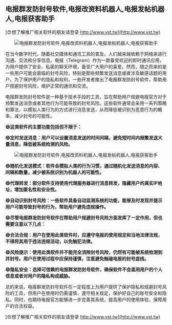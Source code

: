 ## **电报群发防封号软件,电报改资料机器人,电报发帖机器人,电报获客助手**

[😍想了解推广相关软件的朋友请登录 http://www.vst.tw](http://www.vst.tw)

 <center><img src="https://vst.tw/MP4/tuiguang/png/2.png" alt="电报群发防封号软件,电报改资料机器人,电报发帖机器人,电报获客助手"></center>

在当今数字时代，随着社交媒体和通讯工具的普及，人们越来越依赖于网络来进行沟通、交流和分享信息。电报（Telegram）作为一款备受欢迎的即时通讯应用，为用户提供了安全、私密的聊天环境，备受广大用户的喜爱。然而，随之而来的是一些用户可能会面临的封号风险，特别是那些频繁发送消息或者涉及敏感话题的用户。为了保护用户的隐私和权利，一些开发者推出了电报群发防封号软件，帮助用户规避封号风险，维护正常的通讯和交流。

电报群发防封号软件是一种基于技术手段的工具，旨在帮助用户规避电报官方对于频繁发送消息或者其他行为可能导致的封号风险。这些软件通常会采用一系列策略和算法，以模拟人类行为的方式进行消息发送，从而降低被识别为恶意行为的概率，减少封号的可能性。

**😄这类软件的主要功能包括但不限于：**

**😄定时发送消息：用户可以设置消息发送的时间间隔，避免短时间内频繁发送大量消息，降低被系统检测的风险。**

 <center><img src="https://vst.tw/MP4/tuiguang/png/0.png" alt="电报群发防封号软件,电报改资料机器人,电报发帖机器人,电报获客助手"></center>

**😄随机化发送模式：软件会模拟人类的行为习惯，通过随机化发送消息的内容、间隔和数量，减少被系统识别为机器人的可能性。**

**😄代理转发：部分软件支持使用代理服务器进行消息转发，隐藏用户的真实IP地址，增加匿名性和安全性。**

**😄自动识别封号风险：一些软件具备自动监测系统的功能，能够及时发现并提示用户可能导致封号的行为，帮助用户避免违规操作。**

**😄尽管电报群发防封号软件在帮助用户规避封号风险方面发挥了一定作用，但也需要注意以下几点：**

**😄合法合规：用户在使用此类软件时，应遵守电报的使用规定和当地法律法规，不得将其用于违法违规活动，以免触犯法律。**

**😄风险提示：使用此类软件并不能完全消除封号风险，仍然有可能被系统检测到并封号。用户在使用过程中应保持谨慎，注意避免触碰电报的封号底线。**

**😄隐私安全：选择可信赖的电报群发防封号软件，确保软件不会滥用用户的个人信息或者对用户的隐私构成威胁。**

总的来说，电报群发防封号软件在一定程度上为用户提供了保护隐私和规避封号风险的工具，但用户在使用时仍需谨慎，遵守相关规定，保护好自己的账号安全和隐私。同时，也期待电报官方能够进一步完善其系统，提高用户的使用体验，保障用户的合法权益。

[😍想了解推广相关软件的朋友请登录 http://www.vst.tw](http://www.vst.tw)



